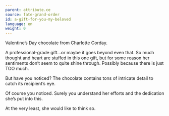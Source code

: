 ```yaml
---
parent: attribute.ce
source: fate-grand-order
id: a-gift-for-you-my-beloved
language: en
weight: 0
---
```


Valentine’s Day chocolate from Charlotte Corday.

A professional-grade gift…or maybe it goes beyond even that. So much thought and heart are stuffed in this one gift, but for some reason her sentiments don’t seem to quite shine through. Possibly because there is just TOO much.

But have you noticed? The chocolate contains tons of intricate detail to catch its recipient’s eye.

Of course you noticed. Surely you understand her efforts and the dedication she’s put into this.

At the very least, she would like to think so.
